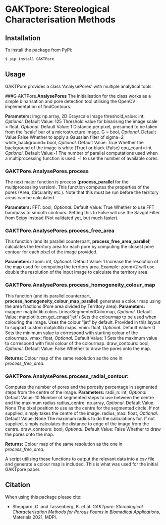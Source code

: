 # GAKTpore: Stereological Characterisation Methods

## Installation
To install the package from PyPi:

```bash
$ pip install GAKTPore
```

## Usage

GAKTPore provides a class 'AnalysePores' with multiple analytical tools. 

###G AKTPore.**AnalysePores**
The initialisation for the class works as a simple binarisation and pore detection tool utilising the OpenCV implementation of findContours.

  **Parameters:** img: np.array,
                2D Grayscale Image
              threshold_value: int, *Optional*. Default Value: 125
                Threshold value for binarising the image
              scale = float, *Optional*. Default Value: 1
                Distance per pixel, presumed to be taken from the 'scale' bar of a microstructure image.
              G = bool, *Optional*. Default Value:False
                Whether to apply a Gaussian filter of sigma=2
              white_background= bool, *Optional*. Default Value: True
                Whether the background of the image is white (True) or black (False)
              cpu_count= int, *Optional*. Default Value:-1
                The number of parallel computations used when a multiprocessing function is used. -1 to use the number of available cores.

### GAKTPore.AnalysePores.**process**
The next major function is process (**process_parallel** for the multiprocessing version). This function computes the properties of the pores (Area, Circularity etc.).
Note that this must be run before the territory areas can be calculated.

  **Parameters:** FFT: bool, *Optional*. Default Value: True
                    Whether to use FFT bandpass to smooth contours. Setting this to False will use the Savgol Filter from Scipy instead (Not validated yet, but much faster).

### GAKTPore.AnalysePores.**process_free_area**
This function (and its parallel counterpart, **process_free_area_parallel**) calculates the territory area for each pore by computing the closest pore contour for each pixel of the image provided.

  **Parameters:** zoom: int, *Optional*. Default Value: 1
                Increase the resolution of the map used for computing the territory area. Example: zoom=2 will use double the resolution of the input image to calculate the territory area.

### GAKTPore.AnalysePores.**process_homogeneity_colour_map**
This function (and its parallel counterpart, **process_homogeneity_colour_map_parallel**) generates a colour map using the area fractions (Pore area divided by Territory area).
  **Parameters:** mapper: matplotlib.colors.LinearSegmentedColormap, *Optional*. Default Value: matplotlib.cm.get_cmap("jet")
                Sets the colourmap to be used when colouring the image. Uses the colour "jet" by default. Provided in this layout to support custom matplotlib maps.
              vmin: float, *Optional*. Default Value: 0
                Sets the minimum value to correspond with starting colour of the colourmap. 
              vmax: float, *Optional*. Default Value: 1
                Sets the maximum value to correspond with final colour of the colourmap. 
              draw_contours: bool, *Optional*. Default Value: False
                Whether to draw the pores onto the map.
  
  **Returns:**  Colour map of the same resolution as the one in *process_free_area*.

### GAKTPore.AnalysePores.**process_radial_contour**:
  Computes the number of pores and the porosity percentage in segmented steps from the centre of the image.
  **Parameters:** radii_n: int, *Optional*. Default Value: 10
                Number of segmented steps to use between the centre and the maximum radius
              radius_centre: np.array, *Optional*. Default Value: None
                The pixel position to use as the centre for the segmented circle. If not supplied, simply takes the centre of the image.
              radius_max: float, *Optional*. Default Value: None
                The maximum radius to do the calculations for. If not supplied, simply calculates the distance to edge of the image from the centre.
              draw_contours: bool, *Optional*. Default Value: False
                Whether to draw the pores onto the map.
  
  **Returns:**  Colour map of the same resolution as the one in *process_free_area*.


A script utilising these functions to output the relevant data into a csv file and generate a colour map is included. This is what was used for the initial GAKTpore paper.

## Citation

When using this package please cite:

*   Sheppard, G. and Tassenberg, K. et al. _GAKTpore: Stereological Characterisation Methods for Porous Foams in Biomedical Applications_, Materials 2021, MDPI.
